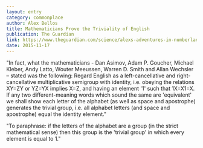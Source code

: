 ```yaml
---
layout: entry
category: commonplace
author: Alex Bellos
title: Mathematicians Prove the Triviality of English
publication: The Guardian
link: https://www.theguardian.com/science/alexs-adventures-in-numberland/2015/oct/29/mathematicians-prove-the-triviality-of-english
date: 2015-11-17
---
```


"In fact, what the mathematicians - Dan Asimov, Adam P. Goucher, Michael Kleber, Andy Latto, Wouter Meeussen, Warren D. Smith and Allan Wechsler – stated was the following: Regard English as a left-cancellative and right-cancellative multiplicative semigroup with identity, i.e. obeying the relations XY=ZY or YZ=YX implies X=Z, and having an element '1' such that 1X=X1=X. If any two different-meaning words which sound the same are 'equivalent' we shall show each letter of the alphabet (as well as space and apostrophe) generates the trivial group, i.e. all alphabet letters (and space and apostrophe) equal the identity element."

"To paraphrase: if the letters of the alphabet are a group (in the strict mathematical sense) then this group is the 'trivial group' in which every element is equal to 1."

